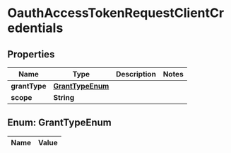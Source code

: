 

# OauthAccessTokenRequestClientCredentials

## Properties

Name | Type | Description | Notes
------------ | ------------- | ------------- | -------------
**grantType** | [**GrantTypeEnum**](#GrantTypeEnum) |  | 
**scope** | **String** |  | 


## Enum: GrantTypeEnum

Name | Value
---- | -----




